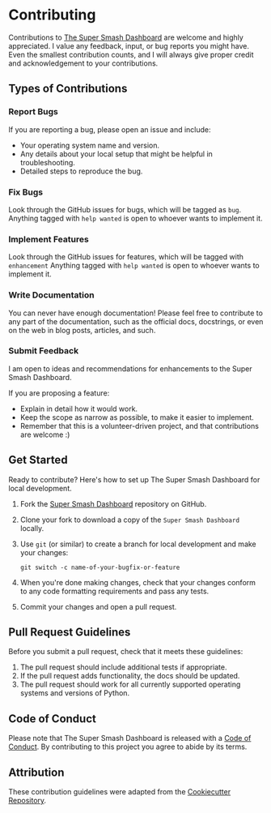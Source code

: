 # Contributing

Contributions to [The Super Smash Dashboard](https://github.com/J99thoms/Super-Smash-Dashboard) are welcome and highly appreciated. I value any feedback, input, or bug reports you might have. Even the smallest contribution counts, and I will always give proper credit and acknowledgement to your contributions.

## Types of Contributions

### Report Bugs

If you are reporting a bug, please open an issue and include:

* Your operating system name and version.
* Any details about your local setup that might be helpful in troubleshooting.
* Detailed steps to reproduce the bug.

### Fix Bugs

Look through the GitHub issues for bugs, which will be tagged as `bug`. Anything tagged with `help
wanted` is open to whoever wants to implement it.

### Implement Features

Look through the GitHub issues for features, which will be tagged with `enhancement` Anything tagged with `help wanted` is open to whoever wants to implement it.

### Write Documentation

You can never have enough documentation! Please feel free to contribute to any
part of the documentation, such as the official docs, docstrings, or even
on the web in blog posts, articles, and such.

### Submit Feedback
I am open to ideas and recommendations for enhancements to the Super Smash Dashboard.

If you are proposing a feature:

* Explain in detail how it would work.
* Keep the scope as narrow as possible, to make it easier to implement.
* Remember that this is a volunteer-driven project, and that contributions
  are welcome :)

## Get Started

Ready to contribute? Here's how to set up The Super Smash Dashboard for local development.

1. Fork the [Super Smash Dashboard](https://github.com/J99thoms/Super-Smash-Dashboard) repository on GitHub.
2. Clone your fork to download a copy of the `Super Smash Dashboard` locally.
3. Use `git` (or similar) to create a branch for local development and make your changes:

    ```console
    git switch -c name-of-your-bugfix-or-feature
    ```

4. When you're done making changes, check that your changes conform to any code formatting requirements and pass any tests.
5. Commit your changes and open a pull request.

## Pull Request Guidelines

Before you submit a pull request, check that it meets these guidelines:

1. The pull request should include additional tests if appropriate.
2. If the pull request adds functionality, the docs should be updated.
3. The pull request should work for all currently supported operating systems and versions of Python.

## Code of Conduct

Please note that The Super Smash Dashboard is released with a [Code of Conduct](CODE_OF_CONDUCT.md). 
By contributing to this project you agree to abide by its terms.

## Attribution

These contribution guidelines were adapted from the [Cookiecutter Repository](https://github.com/cookiecutter/cookiecutter/blob/main/CONTRIBUTING.md).

